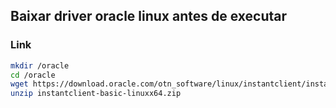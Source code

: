 ## Baixar driver oracle linux antes de executar

### Link

```bash
mkdir /oracle
cd /oracle
wget https://download.oracle.com/otn_software/linux/instantclient/instantclient-basic-linuxx64.zip
unzip instantclient-basic-linuxx64.zip
```
